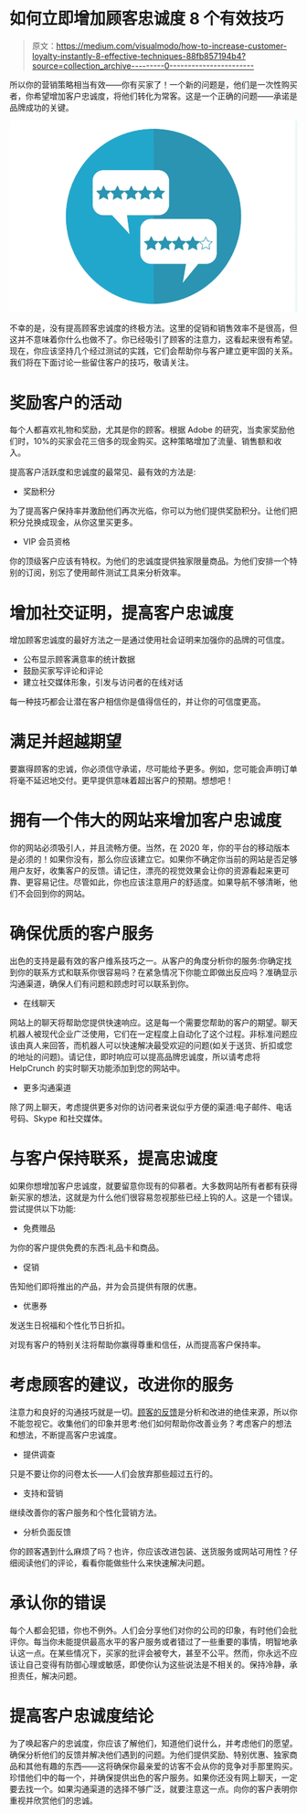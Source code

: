 # 如何立即增加顾客忠诚度 8 个有效技巧

> 原文：<https://medium.com/visualmodo/how-to-increase-customer-loyalty-instantly-8-effective-techniques-88fb857194b4?source=collection_archive---------0----------------------->

所以你的营销策略相当有效——你有买家了！一个新的问题是，他们是一次性购买者，你希望增加客户忠诚度，将他们转化为常客。这是一个正确的问题——承诺是品牌成功的关键。

![](img/3601bd50eb8e0cd451e0a75c05306df7.png)

不幸的是，没有提高顾客忠诚度的终极方法。这里的促销和销售效率不是很高，但这并不意味着你什么也做不了。你已经吸引了顾客的注意力，这看起来很有希望。现在，你应该坚持几个经过测试的实践，它们会帮助你与客户建立更牢固的关系。我们将在下面讨论一些留住客户的技巧，敬请关注。

# 奖励客户的活动

每个人都喜欢礼物和奖励，尤其是你的顾客。根据 Adobe 的研究，当卖家奖励他们时，10%的买家会花三倍多的现金购买。这种策略增加了流量、销售额和收入。

提高客户活跃度和忠诚度的最常见、最有效的方法是:

*   奖励积分

为了提高客户保持率并激励他们再次光临，你可以为他们提供奖励积分。让他们把积分兑换成现金，从你这里买更多。

*   VIP 会员资格

你的顶级客户应该有特权。为他们的忠诚度提供独家限量商品。为他们安排一个特别的订阅，别忘了使用邮件测试工具来分析效率。

# 增加社交证明，提高客户忠诚度

增加顾客忠诚度的最好方法之一是通过使用社会证明来加强你的品牌的可信度。

*   公布显示顾客满意率的统计数据
*   鼓励买家写评论和评论
*   建立社交媒体形象，引发与访问者的在线对话

每一种技巧都会让潜在客户相信你是值得信任的，并让你的可信度更高。

# 满足并超越期望

要赢得顾客的忠诚，你必须信守承诺，尽可能给予更多。例如，您可能会声明订单将毫不延迟地交付。更早提供意味着超出客户的预期。想想吧！

# 拥有一个伟大的网站来增加客户忠诚度

你的网站必须吸引人，并且流畅方便。当然，在 2020 年，你的平台的移动版本是必须的！如果你没有，那么你应该建立它。如果你不确定你当前的网站是否足够用户友好，收集客户的反馈。请记住，漂亮的视觉效果会让你的资源看起来更可靠、更容易记住。尽管如此，你也应该注意用户的舒适度。如果导航不够清晰，他们不会回到你的网站。

# 确保优质的客户服务

出色的支持是最有效的客户维系技巧之一。从客户的角度分析你的服务:你确定找到你的联系方式和联系你很容易吗？在紧急情况下你能立即做出反应吗？准确显示沟通渠道，确保人们有问题和顾虑时可以联系到你。

*   在线聊天

网站上的聊天将帮助您提供快速响应。这是每一个需要您帮助的客户的期望。聊天机器人被现代企业广泛使用，它们在一定程度上自动化了这个过程。非标准问题应该由真人来回答，而机器人可以快速解决最受欢迎的问题(如关于送货、折扣或您的地址的问题)。请记住，即时响应可以提高品牌忠诚度，所以请考虑将 HelpCrunch 的实时聊天功能添加到您的网站中。

*   更多沟通渠道

除了网上聊天，考虑提供更多对你的访问者来说似乎方便的渠道:电子邮件、电话号码、Skype 和社交媒体。

# 与客户保持联系，提高忠诚度

如果你想增加客户忠诚度，就要留意你现有的仰慕者。大多数网站所有者都有获得新买家的想法，这就是为什么他们很容易忽视那些已经上钩的人。这是一个错误。尝试提供以下功能:

*   免费赠品

为你的客户提供免费的东西:礼品卡和商品。

*   促销

告知他们即将推出的产品，并为会员提供有限的优惠。

*   优惠券

发送生日祝福和个性化节日折扣。

对现有客户的特别关注将帮助你赢得尊重和信任，从而提高客户保持率。

# 考虑顾客的建议，改进你的服务

注意力和良好的沟通技巧就是一切。[顾客的反馈](https://visualmodo.com/why-its-important-to-listen-to-your-customer-feedback/)是分析和改进的绝佳来源，所以你不能忽视它。收集他们的印象并思考:他们如何帮助你改善业务？考虑客户的想法和想法，不断提高客户忠诚度。

*   提供调查

只是不要让你的问卷太长——人们会放弃那些超过五行的。

*   支持和营销

继续改善你的客户服务和个性化营销方法。

*   分析负面反馈

你的顾客遇到什么麻烦了吗？也许，你应该改进包装、送货服务或网站可用性？仔细阅读他们的评论，看看你能做些什么来快速解决问题。

# 承认你的错误

每个人都会犯错，你也不例外。人们会分享他们对你的公司的印象，有时他们会批评你。每当你未能提供最高水平的客户服务或者错过了一些重要的事情，明智地承认这一点。在某些情况下，买家的批评会被夸大，甚至不公平。然而，你永远不应该让自己变得有防御心理或敏感，即使你认为这些说法是不相关的。保持冷静，承担责任，解决问题。

# 提高客户忠诚度结论

为了唤起客户的忠诚度，你应该了解他们，知道他们说什么，并考虑他们的愿望。确保分析他们的反馈并解决他们遇到的问题。为他们提供奖励、特别优惠、独家商品和其他有趣的东西——这将确保你最亲爱的访客不会从你的竞争对手那里购买。珍惜他们中的每一个，并确保提供出色的客户服务。如果你还没有网上聊天，一定要去找一个。如果沟通渠道的选择不够广泛，就要注意这一点。向你的客户表明你重视并欣赏他们的忠诚。